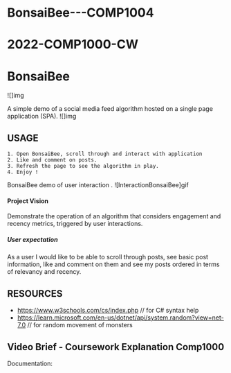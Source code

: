 # BonsaiBee---COMP1004
# 2022-COMP1000-CW

# BonsaiBee 
![]img

A simple demo of a social media feed algorithm hosted on a single page application (SPA). 
![]img

## USAGE
	1. Open BonsaiBee, scroll through and interact with application
	2. Like and comment on posts. 
	3. Refresh the page to see the algorithm in play.
	4. Enjoy ! 
  
BonsaiBee demo of user interaction .
![InteractionBonsaiBee]gif

#### Project Vision
Demonstrate the operation of an algorithm that considers engagement and recency metrics, triggered by user interactions.

##### User expectation
As a user I would like to be able to scroll through posts, see basic post information, like and comment on them and see my posts ordered in terms of relevancy and recency.


## RESOURCES

- https://www.w3schools.com/cs/index.php // for C# syntax help
- https://learn.microsoft.com/en-us/dotnet/api/system.random?view=net-7.0	// for random movement of monsters

## Video Brief - Coursework Explanation Comp1000

Documentation: <document>
